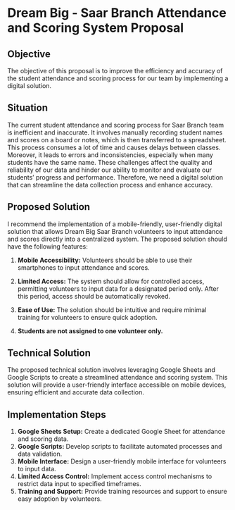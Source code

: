 # Dream Big - Saar Branch Attendance and Scoring System Proposal

## Objective
The objective of this proposal is to improve the efficiency and accuracy of the student attendance and scoring process for our team by implementing a digital solution.

## Situation
The current student attendance and scoring process for Saar Branch team is inefficient and inaccurate. It involves manually recording student names and scores on a board or notes, which is then transferred to a spreadsheet. This process consumes a lot of time and causes delays between classes. Moreover, it leads to errors and inconsistencies, especially when many students have the same name. These challenges affect the quality and reliability of our data and hinder our ability to monitor and evaluate our students’ progress and performance. Therefore, we need a digital solution that can streamline the data collection process and enhance accuracy.

## Proposed Solution
I recommend the implementation of a mobile-friendly, user-friendly digital solution that allows Dream Big Saar Branch volunteers to input attendance and scores directly into a centralized system. The proposed solution should have the following features:

1. **Mobile Accessibility:** Volunteers should be able to use their smartphones to input attendance and scores.

2. **Limited Access:** The system should allow for controlled access, permitting volunteers to input data for a designated period only. After this period, access should be automatically revoked.

3. **Ease of Use:** The solution should be intuitive and require minimal training for volunteers to ensure quick adoption.

4. **Students are not assigned to one volunteer only.**

## Technical Solution
The proposed technical solution involves leveraging Google Sheets and Google Scripts to create a streamlined attendance and scoring system. This solution will provide a user-friendly interface accessible on mobile devices, ensuring efficient and accurate data collection.

## Implementation Steps
1. **Google Sheets Setup:** Create a dedicated Google Sheet for attendance and scoring data.
2. **Google Scripts:** Develop scripts to facilitate automated processes and data validation.
3. **Mobile Interface:** Design a user-friendly mobile interface for volunteers to input data.
4. **Limited Access Control:** Implement access control mechanisms to restrict data input to specified timeframes.
5. **Training and Support:** Provide training resources and support to ensure easy adoption by volunteers.
